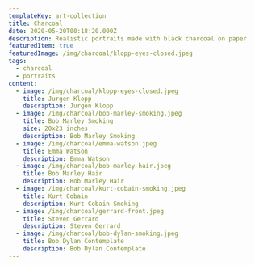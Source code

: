 ```yaml
---
templateKey: art-collection
title: Charcoal
date: 2020-05-20T00:18:20.000Z
description: Realistic portraits made with black charcoal on paper
featuredItem: true
featuredImage: /img/charcoal/klopp-eyes-closed.jpeg
tags:
  - charcoal
  - portraits
content:
  - image: /img/charcoal/klopp-eyes-closed.jpeg
    title: Jurgen Klopp
    description: Jurgen Klopp
  - image: /img/charcoal/bob-marley-smoking.jpeg
    title: Bob Marley Smoking
    size: 20x23 inches
    description: Bob Marley Smoking
  - image: /img/charcoal/emma-watson.jpeg
    title: Emma Watson
    description: Emma Watson
  - image: /img/charcoal/bob-marley-hair.jpeg
    title: Bob Marley Hair
    description: Bob Marley Hair
  - image: /img/charcoal/kurt-cobain-smoking.jpeg
    title: Kurt Cobain
    description: Kurt Cobain Smoking
  - image: /img/charcoal/gerrard-front.jpeg
    title: Steven Gerrard
    description: Steven Gerrard
  - image: /img/charcoal/bob-dylan-smoking.jpeg
    title: Bob Dylan Contemplate
    description: Bob Dylan Contemplate
---
```

